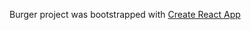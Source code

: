 Burger project was bootstrapped with [Create React App](https://github.com/facebook/create-react-app)
